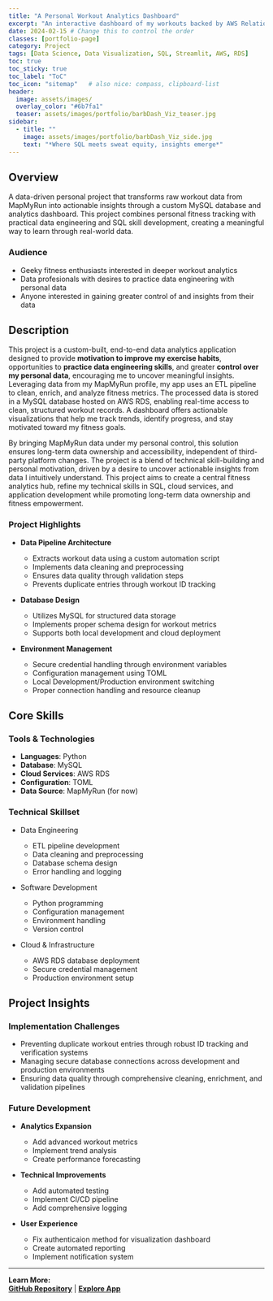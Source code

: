 ```yaml
---
title: "A Personal Workout Analytics Dashboard"
excerpt: "An interactive dashboard of my workouts backed by AWS Relational Database (RDS)"
date: 2024-02-15 # Change this to control the order
classes: [portfolio-page]
category: Project
tags: [Data Science, Data Visualization, SQL, Streamlit, AWS, RDS]
toc: true
toc_sticky: true  
toc_label: "ToC"  
toc_icon: "sitemap"   # also nice: compass, clipboard-list
header:
  image: assets/images/
  overlay_color: "#6b7fa1"
  teaser: assets/images/portfolio/barbDash_Viz_teaser.jpg
sidebar:
  - title: ""
    image: assets/images/portfolio/barbDash_Viz_side.jpg
    text: "*Where SQL meets sweat equity, insights emerge*"
---
```


## Overview
A data-driven personal project that transforms raw workout data from MapMyRun into actionable insights through a custom MySQL database and analytics dashboard. This project combines personal fitness tracking with practical data engineering and SQL skill development, creating a meaningful way to learn through real-world data.

### Audience
- Geeky fitness enthusiasts interested in deeper workout analytics
- Data profesionals with desires to practice data engineering with personal data
- Anyone interested in gaining greater control of and insights from their data
 
## Description

This project is a custom-built, end-to-end data analytics application designed to provide **motivation to improve my exercise habits**, opportunities to **practice data engineering skills**, and greater **control over my personal data**, encouraging me to uncover meaningful insights. Leveraging data from my MapMyRun profile, my app uses an ETL pipeline to clean, enrich, and analyze fitness metrics. The processed data is stored in a MySQL database hosted on AWS RDS, enabling real-time access to clean, structured workout records. A dashboard offers actionable visualizations that help me track trends, identify progress, and stay motivated toward my fitness goals.

By bringing MapMyRun data under my personal control, this solution ensures long-term data ownership and accessibility, independent of third-party platform changes. The project is a blend of technical skill-building and personal motivation, driven by a desire to uncover actionable insights from data I intuitively understand. This project aims to create a central fitness analytics hub, refine my technical skills in SQL, cloud services, and application development while promoting long-term data ownership and fitness empowerment.

### Project Highlights

- **Data Pipeline Architecture**
   - Extracts workout data using a custom automation script
   - Implements data cleaning and preprocessing
   - Ensures data quality through validation steps
   - Prevents duplicate entries through workout ID tracking

- **Database Design**
   - Utilizes MySQL for structured data storage
   - Implements proper schema design for workout metrics
   - Supports both local development and cloud deployment

- **Environment Management**
   - Secure credential handling through environment variables
   - Configuration management using TOML
   - Local Development/Production environment switching
   - Proper connection handling and resource cleanup

## Core Skills

### Tools & Technologies

- **Languages**: Python
- **Database**: MySQL
- **Cloud Services**: AWS RDS
- **Configuration**: TOML
- **Data Source**: MapMyRun (for now)

### Technical Skillset
- Data Engineering
  - ETL pipeline development
  - Data cleaning and preprocessing
  - Database schema design
  - Error handling and logging
  
- Software Development
  - Python programming
  - Configuration management
  - Environment handling
  - Version control
  
- Cloud & Infrastructure
  - AWS RDS database deployment
  - Secure credential management
  - Production environment setup


## Project Insights

### Implementation Challenges
- Preventing duplicate workout entries through robust ID tracking and verification systems
- Managing secure database connections across development and production environments
- Ensuring data quality through comprehensive cleaning, enrichment, and validation pipelines


### Future Development
* **Analytics Expansion**
   - Add advanced workout metrics
   - Implement trend analysis
   - Create performance forecasting

* **Technical Improvements**
   - Add automated testing
   - Implement CI/CD pipeline
   - Add comprehensive logging

* **User Experience**
   <!-- - Develop web interface -->
   - Fix authenticaion method for visualization dashboard
   - Create automated reporting
   - Implement notification system

<!-- This project demonstrates the practical application of data engineering principles to personal fitness data, creating a valuable tool for workout analysis while serving as a platform for technical skill development. It showcases the implementation of proper software development practices, from configuration management to production deployment considerations. -->
---

**Learn More:**   
**[GitHub Repository](https://github.com/dagny099/build_workout_dashboard/)** | **[Explore App](https://workouts.barbhs.com/)**
